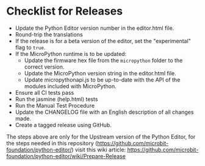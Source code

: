 # Checklist for Releases

* Update the Python Editor version number in the editor.html file.
* Round-trip the translations
* If the release is for a beta version of the editor, set the "experimental" flag to `true`.
* If the MicroPython runtime is to be updated:
    * Update the firmware hex file from the `micropython` folder to the correct version.
    * Update the MicroPython version string in the editor.html file.
    * Update micropythonapi.js to be up-to-date with the API of the modules included with MicroPython.
* Ensure all CI tests pass
* Run the jasmine (help.html) tests
* Run the Manual Test Procedure
* Update the CHANGELOG file with an English description of all changes made.
* Create a tagged release using GitHub.

The steps above are only for the Upstream version of the Python Editor, for the
steps needed in this repository (https://github.com/microbit-foundation/python-editor/)
visit this wiki article:
https://github.com/microbit-foundation/python-editor/wiki/Prepare-Release
